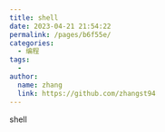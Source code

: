 ```yaml
---
title: shell
date: 2023-04-21 21:54:22
permalink: /pages/b6f55e/
categories:
  - 编程
tags:
  - 
author: 
  name: zhang
  link: https://github.com/zhangst94
---
```

shell
